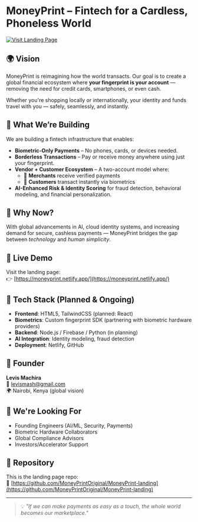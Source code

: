 # MoneyPrint – Fintech for a Cardless, Phoneless World

[![Visit Landing Page](https://img.shields.io/badge/Visit-Landing_Page-brightgreen?style=for-the-badge)](https://moneyprint.netlify.app/)

## 🌍 Vision
MoneyPrint is reimagining how the world transacts. Our goal is to create a global financial ecosystem where **your fingerprint is your account** — removing the need for credit cards, smartphones, or even cash.

Whether you're shopping locally or internationally, your identity and funds travel with you — safely, seamlessly, and instantly.

## 🧠 What We’re Building

We are building a fintech infrastructure that enables:
- **Biometric-Only Payments** – No phones, cards, or devices needed.
- **Borderless Transactions** – Pay or receive money anywhere using just your fingerprint.
- **Vendor + Customer Ecosystem** – A two-account model where:
  - 🧾 **Merchants** receive verified payments
  - 👤 **Customers** transact instantly via biometrics
- **AI-Enhanced Risk & Identity Scoring** for fraud detection, behavioral modeling, and financial personalization.

## 🔐 Why Now?

With global advancements in AI, cloud identity systems, and increasing demand for secure, cashless payments — MoneyPrint bridges the gap between *technology* and *human simplicity*.

## 🚀 Live Demo

Visit the landing page:  
👉 [https://moneyprint.netlify.app/](https://moneyprint.netlify.app/)

## 🧰 Tech Stack (Planned & Ongoing)

- **Frontend**: HTML5, TailwindCSS (planned: React)
- **Biometrics**: Custom fingerprint SDK (partnering with biometric hardware providers)
- **Backend**: Node.js / Firebase / Python (in planning)
- **AI Integration**: Identity modeling, fraud detection
- **Deployment**: Netlify, GitHub

## 👤 Founder

**Levis Machira**  
📧 levismash@gmail.com  
🌍 Nairobi, Kenya (global vision)

## 🤝 We're Looking For

- Founding Engineers (AI/ML, Security, Payments)
- Biometric Hardware Collaborators
- Global Compliance Advisors
- Investors/Accelerator Support

## 📌 Repository

This is the landing page repo:  
🔗 [https://github.com/MoneyPrintOriginal/MoneyPrint-landing](https://github.com/MoneyPrintOriginal/MoneyPrint-landing)

---

> 💡 _"If we can make payments as easy as a touch, the whole world becomes our marketplace."_
